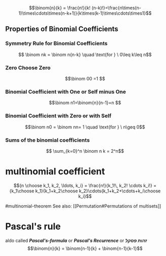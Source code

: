 $$\binom{n}{k} = \frac{n!}{k! (n-k)!}=\frac{n\times(n-1)\times\cdots\times(n-k+1)}{k\times(k-1)\times\cdots\times1}$$

## Properties of Binomial Coefficients

### Symmetry Rule for Binomial Coefficients
$$ \binom nk = \binom n{n-k} \quad \text{for } \ 0\leq k\leq n$$

### Zero Choose Zero
$$\binom 00 =1 $$

### Binomial Coefficient with One or Self minus One
$$\binom n1=\binom{n}{n-1}=n $$

### Binomial Coefficient with Zero or with Self
$$\binom n0 = \binom nn= 1 \quad \text{for } \ n\geq 0$$
### Sums of the binomial coefficients
$$ \sum_{k=0}^n \binom n k = 2^n$$

# multinomial coefficient
$${n \choose k_1, k_2, \ldots, k_i} = \frac{n!}{k_1!\, k_2! \cdots k_i!} = {k_1\choose k_1}{k_1+k_2\choose k_2}\cdots{k_1+k_2+\cdots+k_i\choose k_i}$$

#multinomial-theorem 
See also: [[Permutation#Permutations of multisets]]

# Pascal's rule
aldo called ***Pascal's-formula*** or ***Pascal's Recurrence*** or ***זהות פסקל***
$$\binom{n}{k} = \binom{n-1}{k} + \binom{n-1}{k-1}$$
